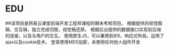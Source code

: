 # EDU

##该项目是网易云课堂前端开发工程师课程的期末考核项目。
根据提供的视觉图稿、交互稿，独立完成切图，视觉稿还原。
根据后台提供的数据接口实现前后端的连接，以及与用户的交互。
使用原生JS，可以兼用到IE8，响应式布局。运用了ajax以及cookie技术。
登录使用MD5加密，未使用任何他人组件开发

